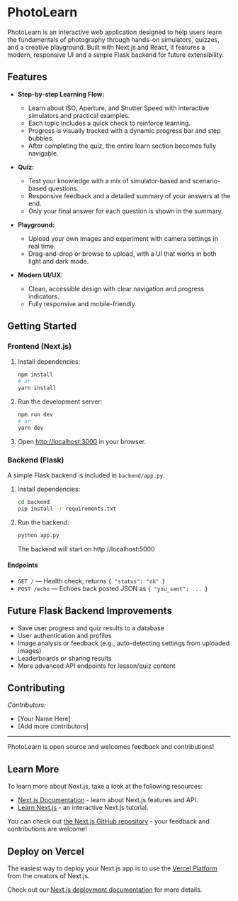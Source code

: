 # PhotoLearn

PhotoLearn is an interactive web application designed to help users learn the fundamentals of photography through hands-on simulators, quizzes, and a creative playground. Built with Next.js and React, it features a modern, responsive UI and a simple Flask backend for future extensibility.

## Features

- **Step-by-step Learning Flow:**
  - Learn about ISO, Aperture, and Shutter Speed with interactive simulators and practical examples.
  - Each topic includes a quick check to reinforce learning.
  - Progress is visually tracked with a dynamic progress bar and step bubbles.
  - After completing the quiz, the entire learn section becomes fully navigable.

- **Quiz:**
  - Test your knowledge with a mix of simulator-based and scenario-based questions.
  - Responsive feedback and a detailed summary of your answers at the end.
  - Only your final answer for each question is shown in the summary.

- **Playground:**
  - Upload your own images and experiment with camera settings in real time.
  - Drag-and-drop or browse to upload, with a UI that works in both light and dark mode.

- **Modern UI/UX:**
  - Clean, accessible design with clear navigation and progress indicators.
  - Fully responsive and mobile-friendly.

## Getting Started

### Frontend (Next.js)

1. Install dependencies:
   ```bash
   npm install
   # or
   yarn install
   ```
2. Run the development server:
   ```bash
   npm run dev
   # or
   yarn dev
   ```
3. Open [http://localhost:3000](http://localhost:3000) in your browser.

### Backend (Flask)

A simple Flask backend is included in `backend/app.py`.

1. Install dependencies:
   ```bash
   cd backend
   pip install -r requirements.txt
   ```
2. Run the backend:
   ```bash
   python app.py
   ```
   The backend will start on http://localhost:5000

#### Endpoints
- `GET /` — Health check, returns `{ "status": "ok" }`
- `POST /echo` — Echoes back posted JSON as `{ "you_sent": ... }`

## Future Flask Backend Improvements
- Save user progress and quiz results to a database
- User authentication and profiles
- Image analysis or feedback (e.g., auto-detecting settings from uploaded images)
- Leaderboards or sharing results
- More advanced API endpoints for lesson/quiz content

## Contributing

_Contributors:_
- [Your Name Here]
- [Add more contributors]

---

PhotoLearn is open source and welcomes feedback and contributions!

## Learn More

To learn more about Next.js, take a look at the following resources:

- [Next.js Documentation](https://nextjs.org/docs) - learn about Next.js features and API.
- [Learn Next.js](https://nextjs.org/learn) - an interactive Next.js tutorial.

You can check out [the Next.js GitHub repository](https://github.com/vercel/next.js) - your feedback and contributions are welcome!

## Deploy on Vercel

The easiest way to deploy your Next.js app is to use the [Vercel Platform](https://vercel.com/new?utm_medium=default-template&filter=next.js&utm_source=create-next-app&utm_campaign=create-next-app-readme) from the creators of Next.js.

Check out our [Next.js deployment documentation](https://nextjs.org/docs/app/building-your-application/deploying) for more details.
